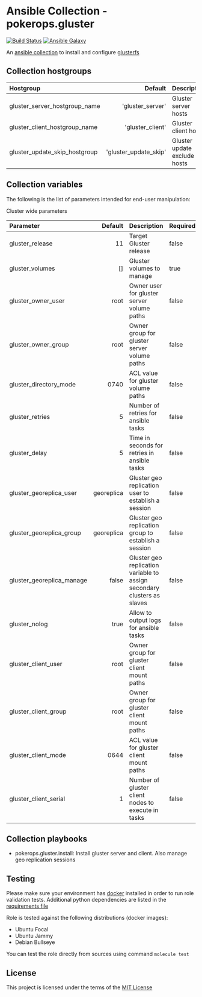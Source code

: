# Ansible Collection - pokerops.gluster

[![Build Status](https://github.com/pokerops/ansible-colllection-gluster/actions/workflows/molecule.yml/badge.svg)](https://github.com/pokerops/ansible-colllection-gluster/actions/wofklows/molecule.yml)
[![Ansible Galaxy](http://img.shields.io/badge/ansible--galaxy-pokerops.gluster.vim-blue.svg)](https://galaxy.ansible.com/ui/repo/published/pokerops/gluster/)

An [ansible collection](https://galaxy.ansible.com/ui/repo/published/pokerops/gluster) to install and configure [glusterfs](https://docs.gluster.org/en/main/)

## Collection hostgroups

| Hostgroup                     |               Default | Description                  |
| :---------------------------- | --------------------: | :--------------------------- |
| gluster_server_hostgroup_name |      'gluster_server' | Gluster server hosts         |
| gluster_client_hostgroup_name |      'gluster_client' | Gluster client hosts         |
| gluster_update_skip_hostgroup | 'gluster_update_skip' | Gluster update exclude hosts |

## Collection variables

The following is the list of parameters intended for end-user manipulation:

Cluster wide parameters

| Parameter                 |    Default | Description                                                             | Required |
| :------------------------ | ---------: | :---------------------------------------------------------------------- | :------- |
| gluster_release           |         11 | Target Gluster release                                                  | false    |
| gluster_volumes           |         [] | Gluster volumes to manage                                               | true     |
| gluster_owner_user        |       root | Owner user for gluster server volume paths                              | false    |
| gluster_owner_group       |       root | Owner group for gluster server volume paths                             | false    |
| gluster_directory_mode    |       0740 | ACL value for gluster volume paths                                      | false    |
| gluster_retries           |          5 | Number of retries for ansible tasks                                     | false    |
| gluster_delay             |          5 | Time in seconds for retries in ansible tasks                            | false    |
| gluster_georeplica_user   | georeplica | Gluster geo replication user to establish a session                     | false    |
| gluster_georeplica_group  | georeplica | Gluster geo replication group to establish a session                    | false    |
| gluster_georeplica_manage |      false | Gluster geo replication variable to assign secondary clusters as slaves | false    |
| gluster_nolog             |       true | Allow to output logs for ansible tasks                                  | false    |
| gluster_client_user       |       root | Owner group for gluster client mount paths                              | false    |
| gluster_client_group      |       root | Owner group for gluster client mount paths                              | false    |
| gluster_client_mode       |       0644 | ACL value for gluster client mount paths                                | false    |
| gluster_client_serial     |          1 | Number of gluster client nodes to execute in tasks                      | false    |

## Collection playbooks

- pokerops.gluster.install: Install gluster server and client. Also manage geo replication sessions

## Testing

Please make sure your environment has [docker](https://www.docker.com) installed in order to run role validation tests. Additional python dependencies are listed in the [requirements file](https://github.com/nephelaiio/ansible-role-requirements/blob/master/requirements.txt)

Role is tested against the following distributions (docker images):

- Ubuntu Focal
- Ubuntu Jammy
- Debian Bullseye

You can test the role directly from sources using command `molecule test`

## License

This project is licensed under the terms of the [MIT License](/LICENSE)
